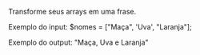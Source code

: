 Transforme seus arrays em uma frase.

Exemplo do input:
$nomes = ["Maça", 'Uva', "Laranja"];

Exemplo do output:
"Maça, Uva e Laranja"
